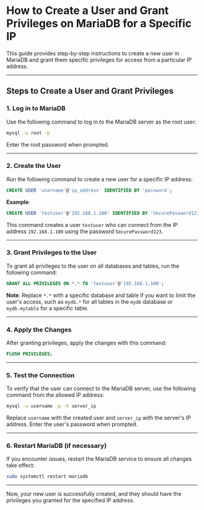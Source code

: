 
# How to Create a User and Grant Privileges on MariaDB for a Specific IP  

This guide provides step-by-step instructions to create a new user in MariaDB and grant them specific privileges for access from a particular IP address.  

---

## Steps to Create a User and Grant Privileges  

### 1. Log in to MariaDB  

Use the following command to log in to the MariaDB server as the root user:  

```bash
mysql -u root -p
```  
Enter the root password when prompted.  

---

### 2. Create the User  

Run the following command to create a new user for a specific IP address:  

```sql
CREATE USER 'username'@'ip_address' IDENTIFIED BY 'password';
```  

**Example**:  

```sql
CREATE USER 'testuser'@'192.168.1.100' IDENTIFIED BY 'SecurePassword123';
```  

This command creates a user `testuser` who can connect from the IP address `192.168.1.100` using the password `SecurePassword123`.  

---

### 3. Grant Privileges to the User  

To grant all privileges to the user on all databases and tables, run the following command:  

```sql
GRANT ALL PRIVILEGES ON *.* TO 'testuser'@'192.168.1.100';
```  

**Note**: Replace `*.*` with a specific database and table if you want to limit the user's access, such as `mydb.*` for all tables in the `mydb` database or `mydb.mytable` for a specific table.  

---

### 4. Apply the Changes  

After granting privileges, apply the changes with this command:  

```sql
FLUSH PRIVILEGES;
```  

---

### 5. Test the Connection  

To verify that the user can connect to the MariaDB server, use the following command from the allowed IP address:  

```bash
mysql -u username -p -h server_ip
```  

Replace `username` with the created user and `server_ip` with the server's IP address. Enter the user's password when prompted.  

---

### 6. Restart MariaDB (if necessary)  

If you encounter issues, restart the MariaDB service to ensure all changes take effect:  

```bash
sudo systemctl restart mariadb
```  

---

Now, your new user is successfully created, and they should have the privileges you granted for the specified IP address.  